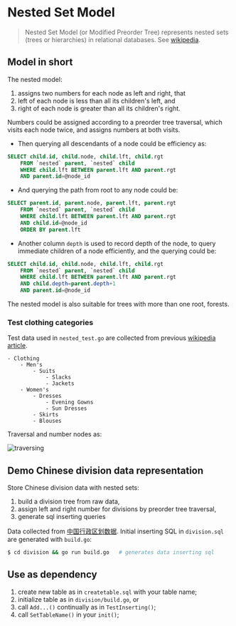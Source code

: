 # Nested Set Model

>Nested Set Model (or Modified Preorder Tree) represents nested sets (trees or hierarchies) in relational databases.
>See [wikipedia](https://en.wikipedia.org/wiki/Nested_set_model).

## Model in short

The nested model:
1. assigns two numbers for each node as left and right, that
2. left of each node is less than all its children's left, and
3. right of each node is greater than all its children's right.

Numbers could be assigned according to a preorder tree traversal, which visits each node twice, and assigns numbers at both visits.

- Then querying all descendants of a node could be efficiency as:
```sql
SELECT child.id, child.node, child.lft, child.rgt
    FROM `nested` parent, `nested` child
    WHERE child.lft BETWEEN parent.lft AND parent.rgt
    AND parent.id=@node_id
```

- And querying the path from root to any node could be:
```sql
SELECT parent.id, parent.node, parent.lft, parent.rgt
    FROM `nested` parent, `nested` child
    WHERE child.lft BETWEEN parent.lft AND parent.rgt
    AND child.id=@node_id
    ORDER BY parent.lft
```

- Another column `depth` is used to record depth of the node, to query immediate children of a node efficiently, and the querying could be:
```sql
SELECT child.id, child.node, child.lft, child.rgt
    FROM `nested` parent, `nested` child
    WHERE child.lft BETWEEN parent.lft AND parent.rgt
    AND child.depth=parent.depth+1
    AND parent.id=@node_id
```

The nested model is also suitable for trees with more than one root, forests.

### Test clothing categories
Test data used in `nested_test.go` are collected from previous [wikipedia article](https://en.wikipedia.org/wiki/Nested_set_model).

```
- Clothing
    - Men's
        - Suits
            - Slacks
            - Jackets
    - Women's
        - Dresses
            - Evening Gowns
            - Sun Dresses
        - Skirts
        - Blouses
```

Traversal and number nodes as:

![traversing](https://upload.wikimedia.org/wikipedia/commons/thumb/b/b5/Clothing-hierarchy-traversal-2.svg/523px-Clothing-hierarchy-traversal-2.svg.png)

## Demo Chinese division data representation

Store Chinese division data with nested sets:

1. build a division tree from raw data,
2. assign left and right number for divisions by preorder tree traversal,
3. generate sql inserting queries

Data collected from [中国行政区划数据](https://github.com/modood/Administrative-divisions-of-China). Initial inserting SQL in `division.sql` are generated with `build.go`:

```sh
$ cd division && go run build.go   # generates data inserting sql 
```

## Use as dependency

1. create new table as in `createtable.sql` with your table name;
2. initialize table as in `division/build.go`, or
3. call `Add...()` continually as in `TestInserting()`;
4. call `SetTableName()` in your `init()`;
